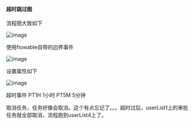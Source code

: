 #### 超时跳过图

流程图大致如下

![image](https://user-images.githubusercontent.com/97614802/223692738-83105833-e622-4585-84c7-31a343298f0c.png)

使用flowable自带的边界事件

![image](https://user-images.githubusercontent.com/97614802/223693078-414d16db-fa96-4df0-9a44-3f1187021470.png)

设置属性如下

![image](https://user-images.githubusercontent.com/97614802/223693266-4d69178f-d75c-455c-b97f-a10297549348.png)

超时事件 PT1H 1小时 PT5M 5分钟

取消任务，任务好像会取消。这个有点忘记了。。。超时过后，userList1上的审批任务就全部取消，流程跑到userList4上了。

